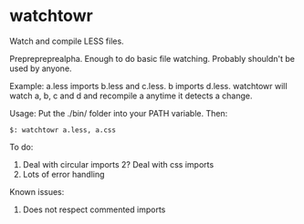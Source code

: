 watchtowr
=========

Watch and compile LESS files.

Preprepreprealpha. Enough to do basic file watching. Probably shouldn't be used by anyone.

Example: a.less imports b.less and c.less. b imports d.less. watchtowr will watch a, b, c and d and recompile a anytime it detects a change.

Usage: Put the ./bin/ folder into your PATH variable. Then:
```
$: watchtowr a.less, a.css
```

To do:
1. Deal with circular imports
2? Deal with css imports
4. Lots of error handling

Known issues:
1. Does not respect commented imports